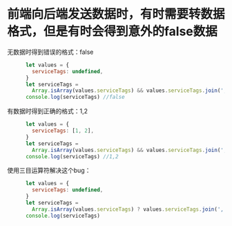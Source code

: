 # 前端向后端发送数据时，有时需要转数据格式，但是有时会得到意外的false数据
无数据时得到错误的格式：false

```javascript
      let values = {
        serviceTags: undefined,
      }
      let serviceTags =
        Array.isArray(values.serviceTags) && values.serviceTags.join(',')
      console.log(serviceTags) //false
```

有数据时得到正确的格式：1,2

```javascript
      let values = {
        serviceTags: [1, 2],
      }
      let serviceTags =
        Array.isArray(values.serviceTags) && values.serviceTags.join(',')
      console.log(serviceTags) //1,2
```

使用三目运算符解决这个bug：

```javascript
      let values = {
        serviceTags: undefined,
      }
      let serviceTags =
        Array.isArray(values.serviceTags) ? values.serviceTags.join(',') : ''
      console.log(serviceTags)
```